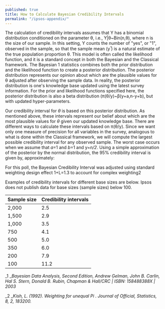 ```yaml
---
published: true
title: How to Calculate Bayesian Credibility Intervals
permalink: "/ipsos-appendix/"
---
```


The calculation of credibility intervals assumes that Y has a binomial distribution conditioned on the parameter θ\, i.e., Y|θ~Bin(n,θ), where n is the size of our sample. In this setting, Y counts the number of "yes", or "1", observed in the sample, so that the sample mean (y ̅) is a natural estimate of the true population proportion θ. This model is often called the likelihood function, and it is a standard concept in both the Bayesian and the Classical framework. The Bayesian 1 statistics combines both the prior distribution and the likelihood function to create a posterior distribution. The posterior distribution represents our opinion about which are the plausible values for θ adjusted after observing the sample data. In reality, the posterior distribution is one's knowledge base updated using the latest survey information. For the prior and likelihood functions specified here, the posterior distribution is also a beta distribution (π(θ/y)~β(y+a,n-y+b), but with updated hyper-parameters.

Our credibility interval for _θ_ is based on this posterior distribution. As mentioned above, these intervals represent our belief about which are the most plausible values for _θ_ given our updated knowledge base. There are different ways to calculate these intervals based on π(θ/y). Since we want only one measure of precision for all variables in the survey, analogous to what is done within the Classical framework, we will compute the largest possible credibility interval for any observed sample. The worst case occurs when we assume that _a_=1 and _b_=1 and y=_n/2_. Using a simple approximation of the posterior by the normal distribution, the 95% credibility interval is given by, approximately:

For this poll, the Bayesian Credibility Interval was adjusted using standard weighting design effect 1+L=1.3 to account for complex weighting2

Examples of credibility intervals for different base sizes are below. Ipsos does not publish data for base sizes (sample sizes) below 100.

| **Sample size** | **Credibility intervals** |
| --- | --- |
| 2,000 | 2.5 |
| 1,500 | 2.9 |
| 1,000 | 3.5 |
| 750 | 4.1 |
| 500 | 5.0 |
| 350 | 6.0 |
| 200 | 7.9 |
| 100 | 11.2 |

_1 __Bayesian Data Analysis, Second Edition, Andrew Gelman, John B. Carlin, Hal S. Stern, Donald B. Rubin, Chapman & Hall/CRC | ISBN: 158488388X | 2003_

_2 __Kish, L. (1992). Weighting for unequal Pi . Journal of Official, Statistics, 8, 2, 183200._

